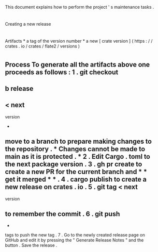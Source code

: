 This
document
explains
how
to
perform
the
project
'
s
maintenance
tasks
.
#
#
#
Creating
a
new
release
#
#
#
#
Artifacts
*
a
tag
of
the
version
number
*
a
new
[
crate
version
]
(
https
:
/
/
crates
.
io
/
crates
/
flate2
/
versions
)
#
#
#
#
Process
To
generate
all
the
artifacts
above
one
proceeds
as
follows
:
1
.
git
checkout
-
b
release
-
<
next
-
version
>
-
move
to
a
branch
to
prepare
making
changes
to
the
repository
.
*
Changes
cannot
be
made
to
main
as
it
is
protected
.
*
2
.
Edit
Cargo
.
toml
to
the
next
package
version
.
3
.
gh
pr
create
to
create
a
new
PR
for
the
current
branch
and
*
*
get
it
merged
*
*
.
4
.
cargo
publish
to
create
a
new
release
on
crates
.
io
.
5
.
git
tag
<
next
-
version
>
to
remember
the
commit
.
6
.
git
push
-
-
tags
to
push
the
new
tag
.
7
.
Go
to
the
newly
created
release
page
on
GitHub
and
edit
it
by
pressing
the
"
Generate
Release
Notes
"
and
the
button
.
Save
the
release
.
